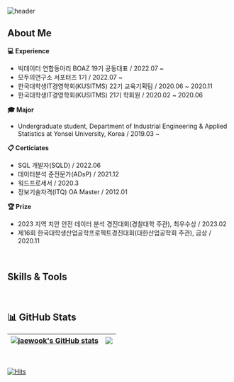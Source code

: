 ![header](https://capsule-render.vercel.app/api?type=waving&color=b3e5e6&height=200&section=header&text=Jaewook%20Shin&fontSize=60&fontColor=042626)

## About Me
**:computer: Experience**
+ 빅데이터 연합동아리 BOAZ 19기 공동대표 / 2022.07 ~
+ 모두의연구소 서포터즈 1기 / 2022.07 ~
+ 한국대학생IT경영학회(KUSITMS) 22기 교육기획팀 / 2020.06 ~ 2020.11
+ 한국대학생IT경영학회(KUSITMS) 21기 학회원 / 2020.02 ~ 2020.06

**:mortar_board: Major**  
+ Undergraduate student, Department of Industrial Engineering & Applied Statistics at Yonsei University, Korea / 2019.03 ~

**:clipboard: Certiciates**
+ SQL 개발자(SQLD) / 2022.06
+ 데이터분석 준전문가(ADsP) / 2021.12
+ 워드프로세서 / 2020.3
+ 정보기술자격(ITQ) OA Master / 2012.01

**:trophy: Prize**
+ 2023 지역 치안 안전 데이터 분석 경진대회(경찰대학 주관), 최우수상 / 2023.02
+ 제16회 한국대학생산업공학프로젝트경진대회(대한산업공학회 주관), 금상 / 2020.11
<br/>

## Skills & Tools
<br/>

## 📊 GitHub Stats

| <a href="https://github.com/jwshin0908/github-readme-stats"><img align="center" src="https://github-readme-stats.vercel.app/api?username=jwshin0908&theme=algolia&show_icons=true" alt="jaewook's GitHub stats" /></a> | <a href="https://solved.ac/jwshin0908/"><img align="center" src="http://mazassumnida.wtf/api/v2/generate_badge?boj=jwshin0908" /></a> |
| ------------- | ------------- |

<br/>

[![Hits](https://hits.seeyoufarm.com/api/count/incr/badge.svg?url=https%3A%2F%2Fgithub.com%2Fjwshin0908&count_bg=%2379C83D&title_bg=%23555555&icon=&icon_color=%23E7E7E7&title=hits&edge_flat=false)](https://hits.seeyoufarm.com)

